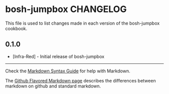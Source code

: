 bosh-jumpbox CHANGELOG
==============================

This file is used to list changes made in each version of the bosh-jumpbox cookbook.

0.1.0
-----
- [Infra-Red] - Initial release of bosh-jumpbox

- - -
Check the [Markdown Syntax Guide](http://daringfireball.net/projects/markdown/syntax) for help with Markdown.

The [Github Flavored Markdown page](http://github.github.com/github-flavored-markdown/) describes the differences between markdown on github and standard markdown.

